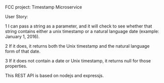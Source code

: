 FCC project: Timestamp Microservice

User Story:

1 I can pass a string as a parameter, and it will check to see whether that string contains either a unix
timestamp or a natural language date (example: January 1, 2016).

2 If it does, it returns both the Unix timestamp and the natural language form of that date.

3 If it does not contain a date or Unix timestamp, it returns null for those properties.

This REST API is based on nodejs and expressjs.
